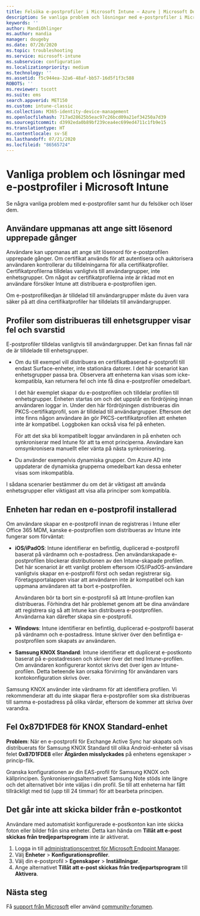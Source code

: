 ```yaml
---
title: Felsöka e-postprofiler i Microsoft Intune – Azure | Microsoft Docs
description: Se vanliga problem och lösningar med e-postprofiler i Microsoft Intune, inklusive duplicerade e-postprofiler och fel på Samsung KNOX Standard Android-enheter.
keywords: ''
author: MandiOhlinger
ms.author: mandia
manager: dougeby
ms.date: 07/20/2020
ms.topic: troubleshooting
ms.service: microsoft-intune
ms.subservice: configuration
ms.localizationpriority: medium
ms.technology: ''
ms.assetid: f5c944ea-32a6-48af-bb57-16d5f1f3c588
ROBOTS: ''
ms.reviewer: tscott
ms.suite: ems
search.appverid: MET150
ms.custom: intune-classic
ms.collection: M365-identity-device-management
ms.openlocfilehash: 717ad28625b5eac97c26bcd09a21ef34250a7d39
ms.sourcegitcommit: d3992eda0b89bf239cea4ec699ed4711c1fb9e15
ms.translationtype: HT
ms.contentlocale: sv-SE
ms.lasthandoff: 07/21/2020
ms.locfileid: "86565724"
---
```

# <a name="common-issues-and-resolutions-with-email-profiles-in-microsoft-intune"></a>Vanliga problem och lösningar med e-postprofiler i Microsoft Intune

Se några vanliga problem med e-postprofiler samt hur du felsöker och löser dem.

## <a name="users-are-repeatedly-prompted-to-enter-their-password"></a>Användare uppmanas att ange sitt lösenord upprepade gånger

Användare kan uppmanas att ange sitt lösenord för e-postprofilen upprepade gånger. Om certifikat används för att autentisera och auktorisera användaren kontrollerar du tilldelningarna för alla certifikatprofiler. Certifikatprofilerna tilldelas vanligtvis till användargrupper, inte enhetsgrupper. Om något av certifikatprofilerna inte är riktad mot en användare försöker Intune att distribuera e-postprofilen igen.

Om e-postprofilkedjan är tilldelad till användargrupper måste du även vara säker på att dina certifikatprofiler har tilldelats till användargrupper.

## <a name="profiles-deployed-to-device-groups-show-errors-and-latency"></a>Profiler som distribueras till enhetsgrupper visar fel och svarstid

E-postprofiler tilldelas vanligtvis till användargrupper. Det kan finnas fall när de är tilldelade till enhetsgrupper.

- Om du till exempel vill distribuera en certifikatbaserad e-postprofil till endast Surface-enheter, inte stationära datorer. I det här scenariot kan enhetsgrupper passa bra. Observera att enheterna kan visas som icke-kompatibla, kan returnera fel och inte få dina e-postprofiler omedelbart.

  I det här exemplet skapar du e-postprofilen och tilldelar profilen till enhetsgrupper. Enheten startas om och det uppstår en fördröjning innan användaren loggar in. Under den här fördröjningen distribueras din PKCS-certifikatprofil, som är tilldelad till användargrupper. Eftersom det inte finns någon användare än gör PKCS-certifikatprofilen att enheten inte är kompatibel. Loggboken kan också visa fel på enheten.

  För att det ska bli kompatibelt loggar användaren in på enheten och synkroniserar med Intune för att ta emot principerna. Användare kan omsynkronisera manuellt eller vänta på nästa synkronisering.

- Du använder exempelvis dynamiska grupper. Om Azure AD inte uppdaterar de dynamiska grupperna omedelbart kan dessa enheter visas som inkompatibla.

I sådana scenarier bestämmer du om det är viktigast att använda enhetsgrupper eller viktigast att visa alla principer som kompatibla.

## <a name="device-already-has-an-email-profile-installed"></a>Enheten har redan en e-postprofil installerad

Om användare skapar en e-postprofil innan de registreras i Intune eller Office 365 MDM, kanske e-postprofilen som distribueras av Intune inte fungerar som förväntat:

- **iOS/iPadOS**: Intune identifierar en befintlig, duplicerad e-postprofil baserat på värdnamn och e-postadress. Den användarskapade e-postprofilen blockerar distributionen av den Intune-skapade profilen. Det här scenariot är ett vanligt problem eftersom iOS/iPadOS-användare vanligtvis skapar en e-postprofil först och sedan registrerar sig. Företagsportalappen visar att användaren inte är kompatibel och kan uppmana användaren att ta bort e-postprofilen.

  Användaren bör ta bort sin e-postprofil så att Intune-profilen kan distribueras. Förhindra det här problemet genom att be dina användare att registrera sig så att Intune kan distribuera e-postprofilen. Användarna kan därefter skapa sin e-postprofil.

- **Windows**: Intune identifierar en befintlig, duplicerad e-postprofil baserat på värdnamn och e-postadress. Intune skriver över den befintliga e-postprofilen som skapats av användaren.

- **Samsung KNOX Standard**: Intune identifierar ett duplicerat e-postkonto baserat på e-postadressen och skriver över det med Intune-profilen. Om användaren konfigurerar kontot skrivs det över igen av Intune-profilen. Detta beteende kan orsaka förvirring för användaren vars kontokonfiguration skrivs över.

Samsung KNOX använder inte värdnamn för att identifiera profilen. Vi rekommenderar att du inte skapar flera e-postprofiler som ska distribueras till samma e-postadress på olika värdar, eftersom de kommer att skriva över varandra.

## <a name="error-0x87d1fde8-for-knox-standard-device"></a>Fel 0x87D1FDE8 för KNOX Standard-enhet

**Problem**: När en e-postprofil för Exchange Active Sync har skapats och distribuerats för Samsung KNOX Standard till olika Android-enheter så visas felet **0x87D1FDE8** eller **Åtgärden misslyckades** på enhetens egenskaper > princip-flik.

Granska konfigurationen av din EAS-profil för Samsung KNOX och källprincipen. Synkroniseringsalternativet Samsung Note stöds inte längre och det alternativet bör inte väljas i din profil. Se till att enheterna har fått tillräckligt med tid (upp till 24 timmar) för att bearbeta principen.

## <a name="unable-to-send-images-from--email-account"></a>Det går inte att skicka bilder från e-postkontot

Användare med automatiskt konfigurerade e-postkonton kan inte skicka foton eller bilder från sina enheter. Detta kan hända om **Tillåt att e-post skickas från tredjepartsprogram** inte är aktiverat.

1. Logga in till [administrationscentret för Microsoft Endpoint Manager](https://go.microsoft.com/fwlink/?linkid=2109431).
2. Välj **Enheter** > **Konfigurationsprofiler**.
3. Välj din e-postprofil > **Egenskaper** > **Inställningar**.
4. Ange alternativet **Tillåt att e-post skickas från tredjepartsprogram**  till **Aktivera**.

## <a name="next-steps"></a>Nästa steg

Få [support från Microsoft](../fundamentals/get-support.md) eller använd [community-forumen](https://social.technet.microsoft.com/Forums/en-US/home?category=microsoftintune).

